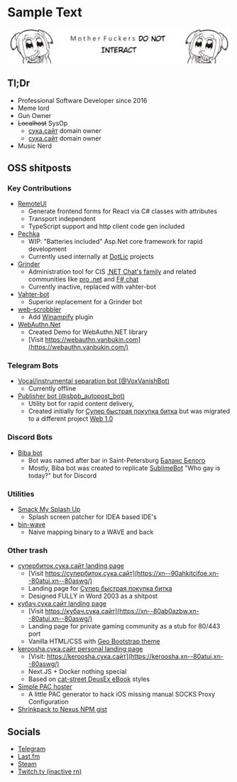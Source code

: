 # Sample Text

![Popuko says "Motherfuckers do not interact"](.content/mfs.png)

## Tl;Dr

- Professional Software Developer since 2016
- Meme lord
- Gun Owner
- ~~Localhost~~ SysOp
  - [сука.сайт](https://сука.сайт) domain owner
  - [сука.сайт](https://cybergulag.today) domain owner
- Music Nerd

## OSS shitposts

### Key Contributions

- [RemoteUI](https://github.com/kekekeks/remoteui)
  - Generate frontend forms for React via C# classes with attributes
  - Transport independent
  - TypeScript support and http client code gen included
- [Pechka](https://github.com/kekekeks/Pechka)
  - WIP: "Batteries included" Asp.Net core framework for rapid development
  - Currently used internally at [DotLic](https://github.com/innodotlic) projects
- [Grinder](https://github.com/fsharplang-ru/grinder)
  - Administration tool for CIS [.NET Chat's family](https://t.me/DotNetRuChat) 
    and related communities like [pro .net](https://t.me/pro_net) and [F# chat](https://t.me/fsharp_chat)
  - Currently inactive, replaced with vahter-bot
- [Vahter-bot](https://github.com/fsharplang-ru/vahter-bot)
  - Superior replacement for a Grinder bot
- [web-scrobbler](https://github.com/web-scrobbler/web-scrobbler)
  - Add [Winampify](https://github.com/remigallego/winampify) plugin
- [WebAuthn.Net](https://github.com/dodobrands/WebAuthn.Net)
  - Created Demo for WebAuthn.NET library
  - [Visit https://webauthn.vanbukin.com](https://webauthn.vanbukin.com/)
  

### Telegram Bots

- [Vocal/instrumental separation bot (@VoxVanishBot)](https://github.com/Keroosha/Keroosha.SilencerBot)
  - Currently offline
- [Publisher bot (@sbpb_autopost_bot)](https://xn--80afgl4c.xn--80atui.xn--80aswg/Gopniks-United/publishhelperbot)
  - Utility bot for rapid content delivery, 
  - Created initially for [Супер быстрая покупка битка](https://t.me/pokupkabitka) but was migrated to a different project [Web 1.0](https://t.me/netscapedidnothingwrong)

### Discord Bots

- [Biba bot](https://github.com/Keroosha/biba-bot)
  - Bot was named after bar in Saint-Petersburg [Баланс Белого](https://spb.bar/)
  - Mostly, Biba bot was created to replicate [SublimeBot](https://t.me/SublimeBot) "Who gay is today?" but for Discord

### Utilities

- [Smack My Splash Up](https://github.com/Keroosha/smack-my-splash-up)
  - Splash screen patcher for IDEA based IDE's
- [bin-wave](https://github.com/Keroosha/bin-wave)
  - Naive mapping binary to a WAVE and back

### Other trash

- [супербиток.сука.сайт landing page](https://github.com/Keroosha/superbitok-tg-landing)
  - [Visit https://супербиток.сука.сайт](https://xn--90ahkitcifoe.xn--80atui.xn--80aswg/)
  - Landing page for [Супер быстрая покупка битка](https://t.me/pokupkabitka)
  - Designed FULLY in Word 2003 as a shitpost
- [кубач.сука.сайт landing page](https://github.com/Keroosha/Coobach.Ladning)
    - [Visit https://кубач.сука.сайт](https://xn--80ab0azbw.xn--80atui.xn--80aswg/)
    - Landing page for private gaming community as a stub for 80/443 port
    - Vanilla HTML/CSS with [Geo Bootstrap theme](http://code.divshot.com/geo-bootstrap)
- [keroosha.сука.сайт personal landing page](https://xn--80afgl4c.xn--80atui.xn--80aswg/keroosha/keroosha-whoami)
    - [Visit: https://keroosha.сука.сайт](https://keroosha.xn--80atui.xn--80aswg/)
    - Next.JS + Docker nothing special
    - Based on [cat-street DeusEx eBook](https://github.com/cat-street/deus-ex-ebook/) styles
- [Simple PAC hoster](https://github.com/Keroosha/simple-pac-hoster)
  - A little PAC generator to hack iOS missing manual SOCKS Proxy Configuration
- [Shrinkpack to Nexus NPM gist](https://gist.github.com/Keroosha/0cc961a90e3d67bc4e303f0136ef75d9)

## Socials

- [Telegram](https://t.me/Keroosha)
- [Last.fm](https://www.last.fm/user/ykpon777)
- [Steam](https://steamcommunity.com/id/Keroosha)
- [Twitch.tv (inactive rn)](https://www.twitch.tv/mrdeadtoast)
